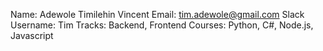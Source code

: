 Name: Adewole Timilehin Vincent
Email: tim.adewole@gmail.com
Slack Username: Tim
Tracks: Backend, Frontend
Courses: Python, C#, Node.js, Javascript
